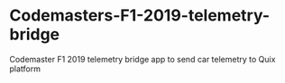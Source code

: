 # Codemasters-F1-2019-telemetry-bridge
Codemaster F1 2019 telemetry bridge app to send car telemetry to Quix platform
